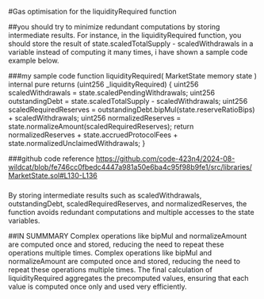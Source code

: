 #Gas optimisation for the liquidityRequired function

##you should try to minimize redundant computations by storing intermediate results. For instance, in the liquidityRequired function, you should store the result of state.scaledTotalSupply - scaledWithdrawals in a variable instead of computing it many times, i have shown a sample code example below.



###my sample code
function liquidityRequired(
  MarketState memory state
) internal pure returns (uint256 _liquidityRequired) {
  uint256 scaledWithdrawals = state.scaledPendingWithdrawals;
  uint256 outstandingDebt = state.scaledTotalSupply - scaledWithdrawals;
  uint256 scaledRequiredReserves = outstandingDebt.bipMul(state.reserveRatioBips) + scaledWithdrawals;
  uint256 normalizedReserves = state.normalizeAmount(scaledRequiredReserves);
  return normalizedReserves + state.accruedProtocolFees + state.normalizedUnclaimedWithdrawals;
} 


###github code reference
https://github.com/code-423n4/2024-08-wildcat/blob/fe746cc0fbedc4447a981a50e6ba4c95f98b9fe1/src/libraries/MarketState.sol#L130-L136

###
 By storing intermediate results such as scaledWithdrawals, outstandingDebt, scaledRequiredReserves, and normalizedReserves, the function avoids redundant computations and multiple accesses to the state variables.

##IN SUMMMARY
Complex operations like bipMul and normalizeAmount are computed once and stored, reducing the need to repeat these operations multiple times.
Complex operations like bipMul and normalizeAmount are computed once and stored, reducing the need to repeat these operations multiple times.
The final calculation of liquidityRequired aggregates the precomputed values, ensuring that each value is computed  once only and used very efficiently.